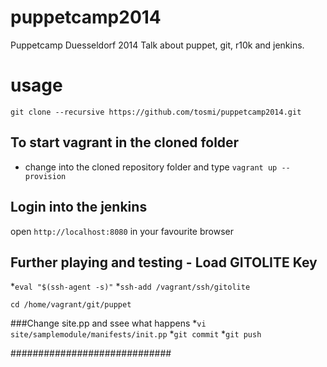 puppetcamp2014
==============

Puppetcamp Duesseldorf 2014 Talk about puppet, git, r10k and jenkins.

usage
=====
```git clone --recursive https://github.com/tosmi/puppetcamp2014.git```

## To start vagrant in the cloned folder
* change into the cloned repository folder and type ```vagrant up --provision```

## Login into the jenkins
open ```http://localhost:8080``` in your favourite browser

## Further playing and testing - Load GITOLITE Key
*```eval "$(ssh-agent -s)"```
*```ssh-add /vagrant/ssh/gitolite```

```cd /home/vagrant/git/puppet```

###Change site.pp and ssee what happens
*```vi site/samplemodule/manifests/init.pp```
*```git commit```
*```git push```

#############################

